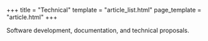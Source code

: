 +++
title = "Technical"
template = "article_list.html"
page_template = "article.html"
+++

Software development, documentation, and technical proposals.
